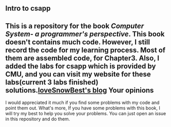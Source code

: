 Intro to csapp
---
This is a repository for the book <i>Computer System- a programmer's perspective</i>. This book doesn't contains much code. However, I still record the code for my learning process. Most of them are assembled code, for Chapter3. Also, I added the labs for csapp which is provided by CMU, and you can visit my website for these labs(current 3 labs finished) solutions.<a href="http://zehuichen123.github.io">loveSnowBest's blog</a>
Your opinions
---
I would appreciated it much if you find some problems with my code and point them out. What's more, If you have some problems with this book, I will try my best to help you solve your problems. You can just open an issue in this repository and do them. 